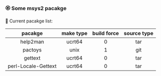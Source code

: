 ### :rosette: Some msys2 pacakge

:bookmark_tabs: Current pacakge list:

|pacakge|make type|build force|source type|
|:---:|:---:|:---:|:---:|
|help2man|ucrt64|0|tar|
|pactoys|unix|1|git|
|gettext|ucrt64|0|tar|
|perl-Locale-Gettext|ucrt64|0|tar|
